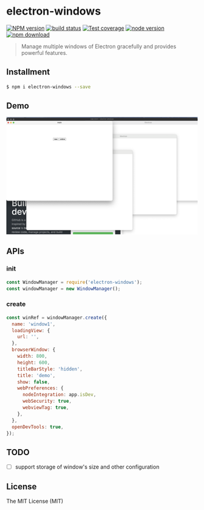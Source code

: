 # electron-windows

[![NPM version][npm-image]][npm-url]
[![build status][travis-image]][travis-url]
[![Test coverage][coveralls-image]][coveralls-url]
[![node version][node-image]][node-url]
[![npm download][download-image]][download-url]

[npm-image]: https://img.shields.io/npm/v/electron-windows.svg?style=flat-square
[npm-url]: https://npmjs.org/package/electron-windows
[travis-image]: https://api.travis-ci.com/xudafeng/electron-windows.svg?branch=master
[travis-url]: https://travis-ci.com/github/xudafeng/electron-windows
[coveralls-image]: https://img.shields.io/coveralls/xudafeng/electron-windows.svg?style=flat-square
[coveralls-url]: https://coveralls.io/r/xudafeng/electron-windows?branch=master
[node-image]: https://img.shields.io/badge/node.js-%3E=_8-green.svg?style=flat-square
[node-url]: http://nodejs.org/download/
[download-image]: https://img.shields.io/npm/dm/electron-windows.svg?style=flat-square
[download-url]: https://npmjs.org/package/electron-windows

> Manage multiple windows of Electron gracefully and provides powerful features.

## Installment

```bash
$ npm i electron-windows --save
```

## Demo

![](./sceenshot.png)

## APIs

### init

```javascript
const WindowManager = require('electron-windows');
const windowManager = new WindowManager();
```

### create

```javascript
const winRef = windowManager.create({
  name: 'window1',
  loadingView: {
    url: '',
  },
  browserWindow: {
    width: 800,
    height: 600,
    titleBarStyle: 'hidden',
    title: 'demo',
    show: false,
    webPreferences: {
      nodeIntegration: app.isDev,
      webSecurity: true,
      webviewTag: true,
    },
  },
  openDevTools: true,
});
```

## TODO

- [ ] support storage of window's size and other configuration

## License

The MIT License (MIT)
